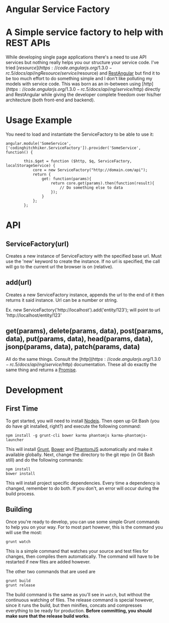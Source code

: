 Angular Service Factory
=======================

# A Simple service factory to help with REST APIs

While developing single page applications there's a need to use API services but nothing really helps you our structure your service code.  I've tried [$resource](https://code.angularjs.org/1.3.0-rc.5/docs/api/ngResource/service/$resource) and [RestAngular](https://github.com/mgonto/restangular) but find it to be too much effort to do something simple and I don't like polluting my models with service code.  This was born as an in-between using [$http](https://code.angularjs.org/1.3.0-rc.5/docs/api/ng/service/$http) directly and RestAngular while giving the developer complete freedom over his/her architecture (both front-end and backend).

# Usage Example

You need to load and instantiate the ServiceFactory to be able to use it:

	angular.module('SomeService', ['codinghitchhiker.ServiceFactory']).provider('SomeService', function() {
       
    		this.$get = function ($http, $q, ServiceFactory, localStorageService) {
    			core = new ServiceFactory("http://domain.com/api");
    			return {
    				get: function(params){
    				    return core.get(params).then(function(result){
    				        // Do something else to data
    				    });
    				}
    			};
    		};
    		
# API

## ServiceFactory(url)

Creates a new instance of ServiceFactory with the specified base url.  Must use the 'new' keyword to create the instance. If no url is specified, the call will go to the current url the browser is on (relative).

## add(url)

Creates a new ServiceFactory instance, appends the url to the end of it then returns it said instance. Url can be a number or string. 

Ex. new ServiceFactory('http://localhost').add('entity/123'); will point to url 'http://localhost/entity/123'

## get(params), delete(params, data), post(params, data), put(params, data), head(params, data), jsonp(params, data), patch(params, data)

All do the same things.  Consult the [$http](https://code.angularjs.org/1.3.0-rc.5/docs/api/ng/service/$http) documentation.  These all do exactly the same thing and returns a [Promise](https://code.angularjs.org/1.3.0-rc.5/docs/api/ng/service/$q).

# Development

## First Time

To get started, you will need to install [Nodejs](http://nodejs.org/).  Then open up Git Bash (you do have git installed, right?) and execute the following command:

	npm install -g grunt-cli bower karma phantomjs karma-phantomjs-launcher
	
This will install [Grunt](http://gruntjs.com/), [Bower](http://bower.io/) and [PhantomJS](http://phantomjs.org/) automatically and make it available globally.  Next, change the directory to the git repo (in Git Bash still) and do the following commands:

	npm install
	bower install
	
This will install project specific dependencies.  Every time a dependency is changed, remember to do both.  If you don't, an error will occur during the build process.

## Building

Once you're ready to develop, you can use some simple Grunt commands to help you on your way.  For to most part however, this is the command you will use the most:

	grunt watch
	
This is a simple command that watches your source and test files for changes, then compiles them automatically. The command will have to be restarted if new files are added however.

The other two commands that are used are 

	grunt build
	grunt release
	
The build command is the same as you'll see in `watch`, but without the continuous watching of files.  The release command is special however, since it runs the build, but then minifies, concats and compresses everything to be ready for production.  **Before committing, you should make sure that the release build works**.
